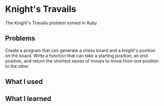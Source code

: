 # Knight's Travails
The Knight's Travails problem solved in Ruby

## Problems
Create a program that can generate a chess board and a knight's position on the board. Write a function that can take a starting position, an end position, and return the shortest series of moves to move from one position to the other

## What I used

## What I learned
